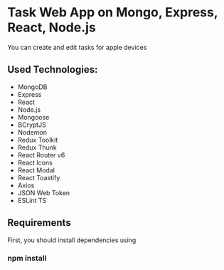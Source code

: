 # Task Web App on Mongo, Express, React, Node.js

You can create and edit tasks for apple devices

## Used Technologies:

- MongoDB
- Express
- React
- Node.js
- Mongoose
- BCryptJS
- Nodemon
- Redux Toolkit
- Redux Thunk
- React Router v6
- React Icons
- React Modal
- React Toastify
- Axios
- JSON Web Token
- ESLint TS

## Requirements

First, you should install dependencies using

### npm install
